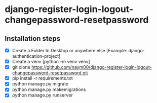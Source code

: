 # django-register-login-logout-changepassword-resetpassword

## Installation steps
- [x] Create a Folder In Desktop or anywhere else [Example: django-authentication-project]
- [x] Create a venv [python -m venv venv]
- [x] git clone https://github.com/naym00/django-register-login-logout-changepassword-resetpassword.git
- [x] pip install -r requirements.txt
- [x] python manage.py migrate
- [x] python manage.py makemigrations
- [x] python manage.py runserver   
